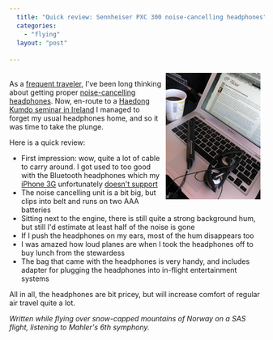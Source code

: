 ```yaml
---
  title: "Quick review: Sennheiser PXC 300 noise-cancelling headphones"
  categories: 
    - "flying"
  layout: "post"

---
```

<p>
<a href="/files/sennheiser_pxc_300_in_flight.JPG"><img src="/files/sennheiser_pxc_300_in_flight-tm.jpg" height="250" width="187" border="0" align="right" hspace="8" vspace="4" alt="Sennheiser PXC 300 in-flight" title="Sennheiser PXC 300 in-flight" /></a>
<br />As a <a href="http://www.dopplr.com/traveller/bergie">frequent traveler</a>, I've been long thinking about getting proper <a href="http://reviews.cnet.com/headphones/sennheiser-pxc-300/4505-7877_7-31296835.html?tag=txt">noise-cancelling headphones</a>. Now, en-route to a <a href="http://haedong-kumdo.org/news/1211234116.html">Haedong Kumdo seminar in Ireland</a> I managed to forget my usual headphones home, and so it was time to take the plunge.
</p><p>
Here is a quick review:
</p><ul><li>First impression: wow, quite a lot of cable to carry around. I got used to too good with the Bluetooth headphones which my <a href="http://www.readwriteweb.com/archives/iphone_personal_computer.php">iPhone 3G</a> unfortunately <a href="http://discussions.apple.com/thread.jspa?messageID=5856094">doesn't support</a></li>
<li>The noise cancelling unit is a bit big, but clips into belt and runs on two AAA batteries</li>
<li>Sitting next to the engine, there is still quite a strong background hum, but still I'd estimate at least half of the noise is gone</li>
<li>If I push the headphones on my ears, most of the hum disappears too</li>
<li>I was amazed how loud planes are when I took the headphones off to buy lunch from the stewardess</li>
<li>The bag that came with the headphones is very handy, and includes adapter for plugging the headphones into in-flight entertainment systems</li>
</ul><p>
All in all, the headphones are bit pricey, but will increase comfort of regular air travel quite a lot.
</p><p>
<em>Written while flying over snow-capped mountains of Norway on a SAS flight, listening to Mahler's 6th symphony.</em>
</p>